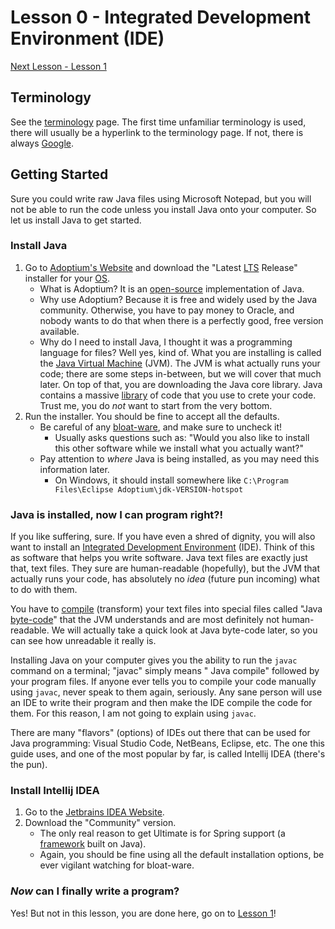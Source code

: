 # Lesson 0 - Integrated Development Environment (IDE)

[Next Lesson - Lesson 1](../lesson-001/README.md)

## Terminology

See the [terminology](../terminology.md) page. The first time unfamiliar terminology is used, there will usually be a
hyperlink to the terminology page. If not, there is always [Google](https://google.com).

## Getting Started

Sure you could write raw Java files using Microsoft Notepad, but you will not be able to run the code unless you install
Java onto your computer. So let us install Java to get started.

### Install Java

1. Go to [Adoptium's Website](https://adoptium.net/) and download the "Latest [LTS](../terminology.md) Release"
   installer for your [OS](../terminology.md).
    * What is Adoptium? It is an [open-source](../terminology.md) implementation of Java.
    * Why use Adoptium? Because it is free and widely used by the Java community. Otherwise, you have to pay money to
      Oracle, and nobody wants to do that when there is a perfectly good, free version available.
    * Why do I need to install Java, I thought it was a programming language for files? Well yes, kind of. What you are
      installing is called the [Java Virtual Machine](../terminology.md) (JVM). The JVM is what actually runs your code;
      there are some steps in-between, but we will cover that much later. On top of that, you are downloading the Java
      core library. Java contains a massive [library](../terminology.md) of code that you use to crete your code. Trust
      me, you do _not_ want to start from the very bottom.
2. Run the installer. You should be fine to accept all the defaults.
    * Be careful of any [bloat-ware](../terminology.md), and make sure to uncheck it!
        * Usually asks questions such as: "Would you also like to install this other software while we install what you
          actually want?"
    * Pay attention to _where_ Java is being installed, as you may need this information later.
        * On Windows, it should install somewhere like `C:\Program Files\Eclipse Adoptium\jdk-VERSION-hotspot`

### Java is installed, now I can program right?!

If you like suffering, sure. If you have even a shred of dignity, you will also want to install
an [Integrated Development Environment](../terminology.md) (IDE). Think of this as software that helps you write
software. Java text files are exactly just that, text files. They sure are human-readable (hopefully), but the JVM that
actually runs your code, has absolutely no _idea_ (future pun incoming) what to do with them. 

You have to [compile](../terminology.md) (transform) your text files into special files called "Java
[byte-code](../terminology.md)" that the JVM understands and are most definitely not human-readable. We will 
actually take a quick look at Java byte-code later, so you can see how unreadable it really is.

Installing Java on your computer gives you the ability to run the `javac` command on a terminal; "javac" simply means "
Java compile" followed by your program files. If anyone ever tells you to compile your code manually using
`javac`, never speak to them again, seriously. Any sane person will use an IDE to write their program and then make the
IDE compile the code for them. For this reason, I am not going to explain using `javac`.

There are many "flavors" (options) of IDEs out there that can be used for Java programming: Visual Studio Code,
NetBeans, Eclipse, etc. The one this guide uses, and one of the most popular by far, is called Intellij IDEA
(there's the pun).

### Install Intellij IDEA

1. Go to the [Jetbrains IDEA Website](https://www.jetbrains.com/idea/download/).
2. Download the "Community" version.
    * The only real reason to get Ultimate is for Spring support (a [framework](../terminology.md) built on Java).
    * Again, you should be fine using all the default installation options, be ever vigilant watching for bloat-ware.

### _Now_ can I finally write a program?

Yes! But not in this lesson, you are done here, go on to [Lesson 1](../lesson-001)!